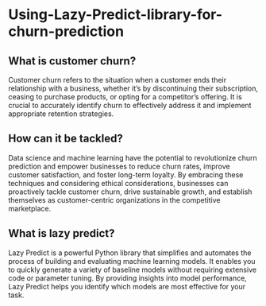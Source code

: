 # Using-Lazy-Predict-library-for-churn-prediction
## What is customer churn?
Customer churn refers to the situation when a customer ends their relationship with a business, whether it’s by discontinuing their subscription, ceasing to purchase products, or opting for a competitor’s offering. It is crucial to accurately identify churn to effectively address it and implement appropriate retention strategies. 
## How can it be tackled?
Data science and machine learning have the potential to revolutionize churn prediction and empower businesses to reduce churn rates, improve customer satisfaction, and foster long-term loyalty. By embracing these techniques and considering ethical considerations, businesses can proactively tackle customer churn, drive sustainable growth, and establish themselves as customer-centric organizations in the competitive marketplace.
## What is lazy predict?
Lazy Predict is a powerful Python library that simplifies and automates the process of building and evaluating machine learning models. It enables you to quickly generate a variety of baseline models without requiring extensive code or parameter tuning. By providing insights into model performance, Lazy Predict helps you identify which models are most effective for your task.
